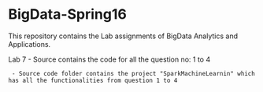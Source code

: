 # BigData-Spring16
This repository contains the Lab assignments of BigData Analytics and Applications.

Lab 7 - Source contains the code for all the question no: 1 to 4
     
	 - Source code folder contains the project "SparkMachineLearnin" which has all the functionalities from question 1 to 4
